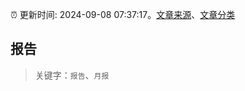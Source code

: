 :alarm_clock: 更新时间: 2024-09-08 07:37:17。[文章来源](/README.md)、[文章分类](/TAGS.md)

## 报告


> 关键字：`报告`、`月报`




